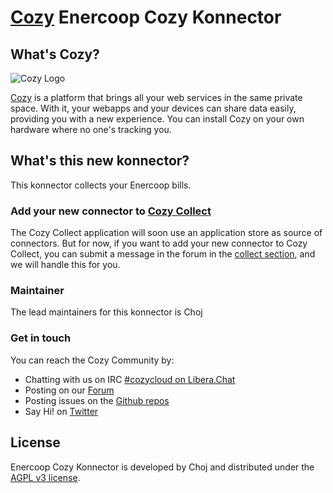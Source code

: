 [Cozy][cozy] Enercoop Cozy Konnector
=======================================

What's Cozy?
------------

![Cozy Logo](https://cdn.rawgit.com/cozy/cozy-guidelines/master/templates/cozy_logo_small.svg)

[Cozy] is a platform that brings all your web services in the same private space. With it, your webapps and your devices can share data easily, providing you with a new experience. You can install Cozy on your own hardware where no one's tracking you.

What's this new konnector?
--------------------------
This konnector collects your Enercoop bills.

### Add your new connector to [Cozy Collect](https://github.com/cozy/cozy-collect)

The Cozy Collect application will soon use an application store as source of connectors. But for
now, if you want to add your new connector to Cozy Collect, you can submit a message in the forum
in the [collect section](https://forum.cozy.io/c/francais/collect-fr), and we will handle this for
you.

### Maintainer

The lead maintainers for this konnector is Choj


### Get in touch

You can reach the Cozy Community by:

- Chatting with us on IRC [#cozycloud on Libera.Chat][libera]
- Posting on our [Forum]
- Posting issues on the [Github repos][github]
- Say Hi! on [Twitter]


License
-------

Enercoop Cozy Konnector is developed by Choj and distributed under the [AGPL v3 license][agpl-3.0].

[cozy]: https://cozy.io "Cozy Cloud"
[agpl-3.0]: https://www.gnu.org/licenses/agpl-3.0.html
[libera]: https://web.libera.chat/#cozycloud
[forum]: https://forum.cozy.io/
[github]: https://github.com/cozy/
[nodejs]: https://nodejs.org/
[standard]: https://standardjs.com
[twitter]: https://twitter.com/mycozycloud
[webpack]: https://webpack.js.org
[yarn]: https://yarnpkg.com
[travis]: https://travis-ci.org
